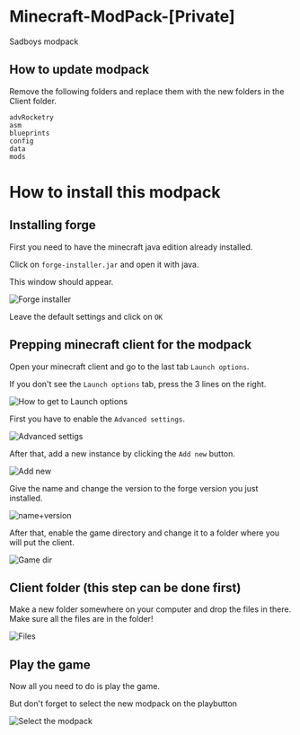 # Minecraft-ModPack-[Private]
Sadboys modpack

## How to update modpack
Remove the following folders and replace them with the new folders in the Client folder.
```
advRocketry
asm
blueprints
config
data
mods
```

# How to install this modpack
## Installing forge
First you need to have the minecraft java edition already installed.

Click on `forge-installer.jar` and open it with java.

This window should appear. 

![Forge installer](https://i.gyazo.com/1271ba11b8bd4bf660829f2ea89a225c.png)


Leave the default settings and click on `OK`

## Prepping minecraft client for the modpack
Open your minecraft client and go to the last tab `Launch options`.

If you don't see the `Launch options` tab, press the 3 lines on the right.

![How to get to Launch options](https://i.gyazo.com/e2800916cc52b56346b981e0a749d227.png)

First you have to enable the `Advanced settings`.

![Advanced settigs](https://i.gyazo.com/3c3ead491bb439fb4a87edd945685ec2.png)

After that, add a new instance by clicking the `Add new` button. 

![Add new](https://i.gyazo.com/32a0c34c32160629269fc525e4aca611.png)

Give the name and change the version to the forge version you just installed. 

![name+version](https://i.gyazo.com/ffc9a8aa2c6ca96b81000f770d2d6376.png)

After that, enable the game directory and change it to a folder where you will put the client.

![Game dir](https://i.gyazo.com/eb5e42d842a6e2f08410ca9c3e4a7125.png)

## Client folder (this step can be done first)
Make a new folder somewhere on your computer and drop the files in there.
Make sure all the files are in the folder!

![Files](https://i.gyazo.com/9be386aae320e7eb06522eea91208852.png)

## Play the game
Now all you need to do is play the game. 

But don't forget to select the new modpack on the playbutton

![Select the modpack](https://i.gyazo.com/90b576240ca276e9107ad61ac34d1296.png)



